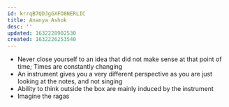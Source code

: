 ```yaml
---
id: krrqB7QDJgGXFO8NERLIC
title: Ananya Ashok
desc: ''
updated: 1632228902530
created: 1632226253540
---
```

* Never close yourself to an idea that did not make sense at that point of time; Times are constantly changing 
* An instrument gives you a very different perspective as you are just looking at the notes, and not singing 
* Ability to think outside the box are mainly induced by the instrument 
* Imagine the ragas 
